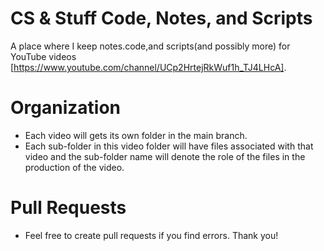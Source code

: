 # CS & Stuff Code, Notes, and Scripts
A place where I keep notes.code,and scripts(and possibly more) for YouTube videos [https://www.youtube.com/channel/UCp2HrtejRkWuf1h_TJ4LHcA].

# Organization
- Each video will gets its own folder in the main branch.
 - Each sub-folder in this video folder will have files associated with that video and the sub-folder name will denote the role of the files in the production of the video.
 
# Pull Requests
- Feel free to create pull requests if you find errors. Thank you!


